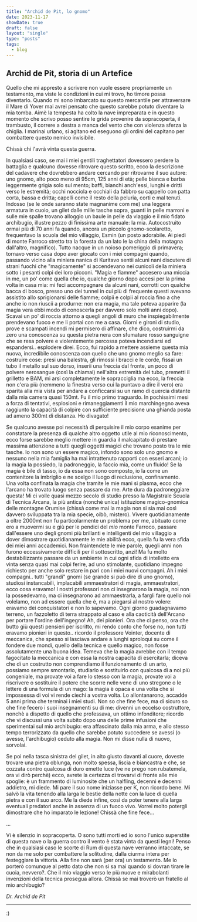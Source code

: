 ```yaml
---
title: "Archid de Pit, lo gnomo"
date: 2023-11-17
showDate: true
draft: false
layout: "single"
type: "posts"
tags:
  - blog
---
```


## Archid de Pit, storia di un Artefice

Quello che mi appresto a scrivere non vuole essere propriamente un testamento, ma viste le condizioni in cui mi trovo, ho timore possa diventarlo. Quando mi sono imbarcato su questo mercantile per attraversare il Mare di Yover mai avrei pensato che questo sarebbe potuto diventare la mia tomba. Aimè la tempesta ha colto la nave impreparata e in questo momento che scrivo posso sentire le grida provenire da sopracoperta, il trambusto, il correre a destra a manca del vento che con violenza sferza la chiglia. I marinai urlano, si agitano ed eseguono gli ordini del capitano per combattere questo nemico invisibile. 

Chissà chi l'avrà vinta questa guerra. 

In qualsiasi caso, se mai i miei gentili traghettatori dovessero perdere la battaglia e qualcuno dovesse ritrovare questo scritto, ecco la descrizione del cadavere che dovrebbero andare cercando per ritrovarne il suo autore: uno gnomo, alto poco meno di 95cm, 125 anni di età; pelle bianca e barba leggermente grigia solo sul mento; baffi, bianchi anch'essi, lunghi e dritti verso le estremità; occhi nocciola e occhiali da fabbro su cappello con patta corta, bassa e dritta; capelli come il resto della peluria, corti e mal tenuti. Indosso (se le onde saranno state magnanime com me) una leggera armatura in cuoio, un gilet dalle mille tasche sopra, guanti in pelle marroni e sulle mie spalle trovano alloggio un baule in pelle da viaggio e il mio fidato archibugio, illustre pezzo di finissima arte manuale: la mia. Autocostruito ormai più di 70 anni fa quando, ancora un piccolo gnomo-scolaretto, frequentavo la scuola del mio villaggio, Esmin (un posto adorabile. Ai piedi di monte Farroco stretto tra la foresta da un lato le la china della motagna dall'altro, magnifico). Tutto nacque in un noioso pomeriggio di primavera; tornavo verso casa dopo aver giocato con i miei compagni quando, passando vicino alla miniera nanica di Kuritavo sentii alcuni nani discutere di strani fuochi che "magicamente" si accendevano nei cunicoli della miniera sotto i pesanti colpi dei loro picconi. "Magia e fiamme" accesero una miccia in me, un po' come quella che io, qualche giorno dopo accesi per la prima volta in casa mia: mi feci accompagnare da alcuni nani, corrotti con qualche bacca di bosco, presso uno dei tunnel in cui più di frequente questi avevano assistito allo sprigionarsi delle fiamme; colpii e colpii al roccia fino a che anche io non riuscii a produrne: non era magia, ma tale poteva apparire (la magia vera ebbi modo di conoscerla per davvero solo molti anni dopo). Scavai un po' di roccia attorno a quegli angoli di muro che inspiegabilmente prendevano fuoco e me li portai con me a casa. Giorni e gironi di studio, prove e scampati incendi mi permisero di affinare, che dico, costruirmi da zero una conoscenza su questa pietra nera con sfumature rosso sanguigne che se resa polvere e violentemente percossa poteva incendiarsi ed espandersi.. esplodere direi. Ecco, fui rapido a mettere assieme questa mia nuova, incredibile conoscenza con quello che uno gnomo meglio sa fare: costruire cose: presi una balestra, gli rimossi i bracci e le corde, fissai un tubo il metallo sul suo dorso, inserii una freccia dal fronte, un  poco di polvere nerosangue (così la chiamai) nell'altra estremità del tubo, premetti il grilletto e BAM, mi arsi completamente le sopracciglia ma ecco, la freccia non c'era più (nemmeno la finestra verso cui la puntavo a dire il vero) era sparita alla mia vista per andare a conficcarsi su un ramo di quercia distante dalla mia camera quasi 150mt. Fu il mio primo traguardo. In pochissimi mesi a forza di tentativi, esplosioni e rimaneggiamenti il mio marchingegno aveva raggiunto la capacità di colpire con sufficiente precisione una ghianda posta ad ameno 300mt di distanza. Ho divagato!

Se qualcuno avesse poi necessità di perquisire il mio corpo esanime per constatare la presenza di qualche altro oggetto utile al mio riconoscimento, ecco forse sarebbe meglio mettere in guardia il malcapitato di prestare massima attenzione a tutti quegli oggetti magici che trovano posto tra le mie tasche. Io non sono un essere magico, infondo sono solo uno gnomo e nessuno nella mia famiglia ha mai intrattenuto rapporti con esseri arcani; io la magia la possiedo, la padroneggio, la faccio mia, come un fluido! Se la magia è bile di tasso, io da essa non sono composto, io la come un contenitore la imbriglio e ne scelgo il luogo di reclusione, confinamento. Una volta confinata la magia che tramite le mie mani si plasma, ecco che l'arcano ha trovato luogo senza passare da me.
Arte dura da padroneggiare questa! Mi ci volle quasi mezzo secolo di studio presso la Magistrale Scuola di Tecnica Arcana, la più antica (nonchè unica) istituzione magico-gnomica delle montagne Orumise (chissà come mai la magia non si sia mai così davvero sviluppata tra la mia specie, oibò, mistero). Vivere quotidianamente a oltre 2000mt non fu particolarmente un problema per me, abituato come ero a muovermi su e giù per le pendici del _mio_ monte Farroco, passare dall'essere uno degli gnomi più brillanti e intelligenti del mio villaggio a dover dimostrare quotidianamente le mie abilità ecco, quella fu la vera sfida dei miei anni accademici. Non fraintendete le mie parole, quegli anni non furono eccessivamente difficili per il sottoscritto, anzi! Ma fu molto destabilizzante passare da un ambiente in cui ogni sfida di intelletto era vinta senza quasi mai colpi ferire, ad uno stimolante, quotidiano impegno richiesto per anche solo restare in pari con i miei nuovi compagni. Ah i miei compagni.. tutti "grandi" gnomi (se grande si può dire di uno gnomo), studiosi instancabili, implacabili ammaestratori di magia, ammaestratori, ecco cosa eravamo! I nostri professori non ci insegnarono la magia, noi non la possedevamo, ma ci insegnarono ad ammaestrarla, a fargli fare quello noi volelamo, non ad essere quella che è, ma a piegarsi al nostro volere: eravamo dei conquistatori e non lo sapevamo. Ogni giorno guadagnavamo terreno, un fazzoletto di terra strappato al caso e alla caoticità dell'Arcano per portare l'ordine dell'ingegno! Ah, dei pionieri. 
Ora che ci penso, ora che butto giù questi pensieri per iscritto, mi rendo conto che forse no, non tutti eravamo pionieri in questo.. ricordo il professore Vointer, docente di meccanica, che spesso si lasciava andare a lunghi sproloqui su come il fondere due mondi, quello della tecnica e quello magico, non fosse assolutamente una buona idea. Temeva che la magia avrebbe con il tempo fagocitato la meccanica e con essa la nostra capacita di esercitarla; diceva che di un costrutto non comprendiamo il funzionamento di un arto, possiamo sempre smontarlo, studiarlo e sostituirlo con qualcosa di a noi più congeniale, ma provate voi a fare lo stesso con la magia, provate voi a riscrivere o sostituire il potere che scorre nelle vene di uno stregone o le lettere di una formula di un mago: la magia è opaca e una volta che si impossessa di voi vi rende ciechi a vostra volta.
Lo allontanarono, accadde 5 anni prima che terminai i miei studi. Non so che fine fece, ma di sicuro so che fine fecero i suoi insegnamenti su di me: divenni un eccelso costruttore, nonchè a dispetto di quello che professava, un ottimo infonditore; ricordo che vi discussi una volta subito dopo una delle prime infusioni che sperimentai sul mio archibugio: era affascinato dalla mia arma, e allo stesso tempo terrorizzato da quello che sarebbe potuto succedere se avessi (o avesse, l'archibugio) ceduto alla magia. Non mi disse nulla di nuovo, sorvolai.

Se poi nella tasca sinistra del gilet, in alto giusto davanti al cuore, doveste trovare una pietra oblunga, non molto spessa, liscia e biancastra e che, se cozzata contro qualcosa di duro emette luce (ve ne prego non rubatemela, ora vi dirò perchè) ecco, avrete la certezza di trovarvi di fronte alle mie spoglie: è un frammento di luminosite che un halfling, decenni e decenni addietro, mi diede. Mi pare il suo nome iniziasse per K, non ricordo bene. Mi salvò la vita tenendo alla larga le bestie della notte con la luce di quella pietra e con il suo arco. Me la diede infine, così da poter tenere alla larga eventuali predatori anche in assenza di un fuoco vivo. Vorrei molto potergli dimostrare che ho imparato le lezione! Chissà che fine fece...

...

Vi è silenzio in sopracoperta. O sono tutti morti ed io sono l'unico superstite di questa nave o la guerra contro il vento è stata vinta da questi legni! Penso che in qualsiasi caso le scorte di Rum di questa nave verranno intaccate, se non da me solo per combattere la solitudine, dalla ciurma intera per festeggiare la vittoria. 
Alla fine non sarà (per ora) un testamento. Me lo porterò comunque al petto dato che non si sa mai quando si dovran tirare le cuoia, nevvero?. Che il mio viaggio verso le più nuove e mirabolanti invenzioni della tecnica prosegua allora. Chissà se mai troverò un fratello al mio archibugio?

_Dr. Archid de Pit_

---

:)
